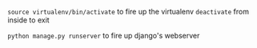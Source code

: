 `source virtualenv/bin/activate` to fire up the virtualenv
`deactivate` from inside to exit

`python manage.py runserver` to fire up django's webserver
